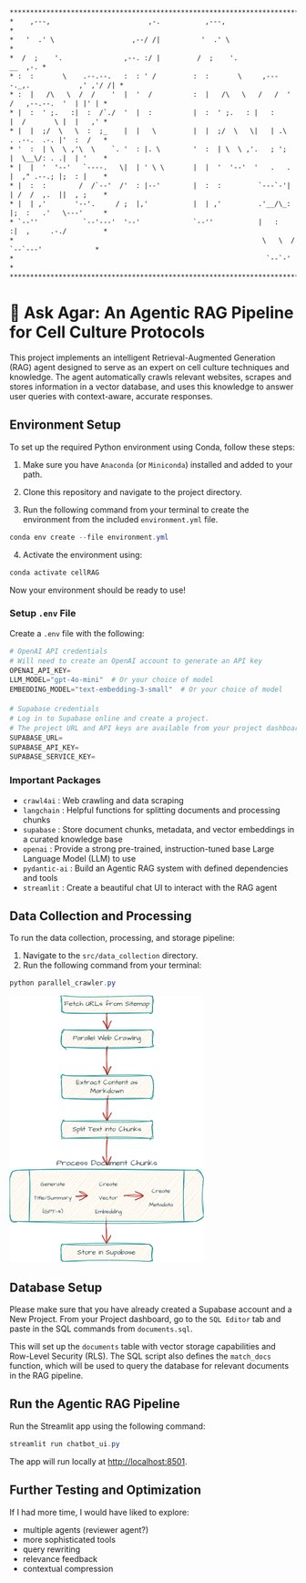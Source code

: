 ```
**********************************************************************************************
*    ,---,                        ,-.           ,---,                                        *
*   '  .' \                   ,--/ /|          '  .' \                                       *
*  /  ;    '.               ,--. :/ |         /  ;    '.                             __  ,-. *
* :  :       \    .--.--.   :  : ' /         :  :       \     ,----._,.            ,' ,'/ /| *
* :  |   /\   \  /  /    '  |  '  /          :  |   /\   \   /   /  ' /   ,--.--.  '  | |' | *
* |  :  ' ;.   :|  :  /`./  '  |  :          |  :  ' ;.   : |   :     |  /       \ |  |   ,' *
* |  |  ;/  \   \  :  ;_    |  |   \         |  |  ;/  \   \|   | .\  . .--.  .-. |'  :  /   *
* '  :  | \  \ ,'\  \    `. '  : |. \        '  :  | \  \ ,'.   ; ';  |  \__\/: . .|  | '    *
* |  |  '  '--'   `----.   \|  | ' \ \       |  |  '  '--'  '   .   . |  ," .--.; |;  : |    *
* |  :  :        /  /`--'  /'  : |--'        |  :  :         `---`-'| | /  /  ,.  ||  , ;    *
* |  | ,'       '--'.     / ;  |,'           |  | ,'         .'__/\_: |;  :   .'   \---'     *
* `--''           `--'---'  '--'             `--''           |   :    :|  ,     .-./         *
*                                                             \   \  /  `--`---'             *
*                                                              `--`-'                        *
**********************************************************************************************
```
# 🧪 Ask Agar: An Agentic RAG Pipeline for Cell Culture Protocols

This project implements an intelligent Retrieval-Augmented Generation (RAG) agent designed to serve as an expert on cell culture techniques and knowledge. The agent automatically crawls relevant websites, scrapes and stores information in a vector database, and uses this knowledge to answer user queries with context-aware, accurate responses.

## Environment Setup

To set up the required Python environment using Conda, follow these steps:

1. Make sure you have `Anaconda` (or `Miniconda`) installed and added to your path.

2. Clone this repository and navigate to the project directory.

3. Run the following command from your terminal to create the environment from the included `environment.yml` file.

```powershell
conda env create --file environment.yml
```

4. Activate the environment using: 

```powershell
conda activate cellRAG
```

Now your environment should be ready to use!

<!-- Can insert a terminal recording of environment setup here. -->

### Setup `.env` File

Create a `.env` file with the following:

```python
# OpenAI API credentials
# Will need to create an OpenAI account to generate an API key
OPENAI_API_KEY=
LLM_MODEL="gpt-4o-mini"  # Or your choice of model
EMBEDDING_MODEL="text-embedding-3-small"  # Or your choice of model

# Supabase credentials
# Log in to Supabase online and create a project. 
# The project URL and API keys are available from your project dashboard.
SUPABASE_URL=
SUPABASE_API_KEY=
SUPABASE_SERVICE_KEY=
```

### Important Packages

* `crawl4ai` : Web crawling and data scraping
* `langchain` : Helpful functions for splitting documents and processing chunks
* `supabase` : Store document chunks, metadata, and vector embeddings in a curated knowledge base
* `openai` : Provide a strong pre-trained, instruction-tuned base Large Language Model (LLM) to use
* `pydantic-ai` : Build an Agentic RAG system with defined dependencies and tools
* `streamlit` : Create a beautiful chat UI to interact with the RAG agent

## Data Collection and Processing

To run the data collection, processing, and storage pipeline:

1. Navigate to the `src/data_collection` directory.
2. Run the following command from your terminal:
```powershell
python parallel_crawler.py
```

![knowledge base diagram](img/knowledgebase.png)

## Database Setup

Please make sure that you have already created a Supabase account and a New Project. From your Project dashboard, go to the `SQL Editor` tab and paste in the SQL commands from `documents.sql`. 

This will set up the `documents` table with vector storage capabilities and Row-Level Security (RLS). The SQL script also defines the `match_docs` function, which will be used to query the database for relevant documents in the RAG pipeline.

## Run the Agentic RAG Pipeline

Run the Streamlit app using the following command:

```powershell
streamlit run chatbot_ui.py
```

The app will run locally at [http://localhost:8501](http://localhost:8501).

## Further Testing and Optimization

If I had more time, I would have liked to explore:
* multiple agents (reviewer agent?)
* more sophisticated tools
* query rewriting
* relevance feedback
* contextual compression
